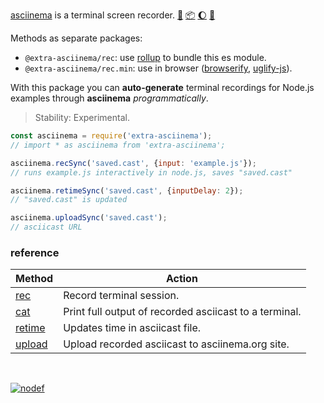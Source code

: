 [asciinema] is a terminal screen recorder. [:running:] [:package:] [:moon:] [:ledger:]

Methods as separate packages:
- `@extra-asciinema/rec`: use [rollup] to bundle this es module.
- `@extra-asciinema/rec.min`: use in browser ([browserify], [uglify-js]).

With this package you can **auto-generate** terminal recordings
for Node.js examples through **asciinema** *programmatically*.

> Stability: Experimental.

```javascript
const asciinema = require('extra-asciinema');
// import * as asciinema from 'extra-asciinema';

asciinema.recSync('saved.cast', {input: 'example.js'});
// runs example.js interactively in node.js, saves "saved.cast"

asciinema.retimeSync('saved.cast', {inputDelay: 2});
// "saved.cast" is updated

asciinema.uploadSync('saved.cast');
// asciicast URL
```

### reference

| Method                | Action
|-----------------------|-------
| [rec]                 | Record terminal session.
| [cat]                 | Print full output of recorded asciicast to a terminal.
| [retime]              | Updates time in asciicast file.
| [upload]              | Upload recorded asciicast to asciinema.org site.

<br>

[![nodef](https://merferry.glitch.me/card/extra-asciinema.svg)](https://nodef.github.io)

[asciinema]: https://asciinema.org
[browserify]: https://www.npmjs.com/package/browserify
[rollup]: https://www.npmjs.com/package/rollup
[uglify-js]: https://www.npmjs.com/package/uglify-js
[extra-asciinema.min]: https://www.npmjs.com/package/extra-asciinema.min
[rec]: https://github.com/nodef/extra-asciinema/wiki/rec
[cat]: https://github.com/nodef/extra-asciinema/wiki/cat
[retime]: https://github.com/nodef/extra-asciinema/wiki/retime
[upload]: https://github.com/nodef/extra-asciinema/wiki/upload
[:running:]: https://npm.runkit.com/extra-asciinema
[:package:]: https://www.npmjs.com/package/extra-asciinema
[:moon:]: https://www.npmjs.com/package/extra-asciinema.min
[:ledger:]: https://unpkg.com/extra-asciinema/
